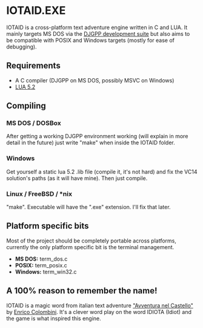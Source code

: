 # IOTAID.EXE

IOTAID is a cross-platform text adventure engine written in C and LUA.
It mainly targets MS DOS via the [DJGPP development suite](http://www.delorie.com/djgpp/) but also aims to be compatible with POSIX and Windows targets (mostly for ease of debugging).

## Requirements

- A C compiler (DJGPP on MS DOS, possibly MSVC on Windows)
- [LUA 5.2](www.lua.org)

## Compiling

### MS DOS / DOSBox

After getting a working DJGPP environment working (will explain in more detail in the future) just write "make" when inside the IOTAID folder.

### Windows

Get yourself a static lua 5.2 .lib file (compile it, it's not hard) and fix the VC14 solution's paths (as it will have mine). Then just compile.

### Linux / FreeBSD / *nix

"make". Executable will have the ".exe" extension. I'll fix that later.

## Platform specific bits

Most of the project should be completely portable across platforms, currently the only platform specific bit is the terminal management.

- **MS DOS:** term_dos.c
- **POSIX:** term_posix.c
- **Windows:** term_win32.c

## A 100% reason to remember the name!

IOTAID is a magic word from italian text adventure ["Avventura nel Castello"](http://www.erix.it/retro/storia_cast.html) by [Enrico Colombini](https://it.wikipedia.org/wiki/Enrico_Colombini).
It's a clever word play on the word IDIOTA (Idiot) and the game is what inspired this engine.
